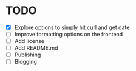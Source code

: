 # TODO
- [x] Explore options to simply hit curl and get date
- [ ] Improve formatting options on the frontend
- [ ] Add license
- [ ] Add README.md
- [ ] Publishing
- [ ] Blogging
